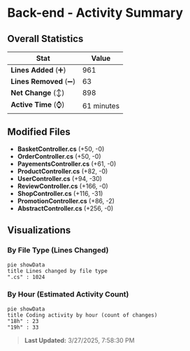 # Back-end - Activity Summary 

## Overall Statistics

| Stat                   | Value                                                             |
| ---------------------- | ----------------------------------------------------------------- |
| **Lines Added** (➕)   | 961                                          |
| **Lines Removed** (➖) | 63                                        |
| **Net Change** (↕)    | 898                |
| **Active Time** (⌚)   | 61 minutes |


## Modified Files
- **BasketController.cs** (+50, -0)
- **OrderController.cs** (+50, -0)
- **PayementsController.cs** (+61, -0)
- **ProductController.cs** (+82, -0)
- **UserController.cs** (+94, -30)
- **ReviewController.cs** (+166, -0)
- **ShopController.cs** (+116, -31)
- **PromotionController.cs** (+86, -2)
- **AbstractController.cs** (+256, -0)

## Visualizations

### By File Type (Lines Changed)

```mermaid
pie showData
title Lines changed by file type
".cs" : 1024
```

### By Hour (Estimated Activity Count)

```mermaid
pie showData
title Coding activity by hour (count of changes)
"18h" : 23
"19h" : 33
```


> **Last Updated:** 3/27/2025, 7:58:30 PM
